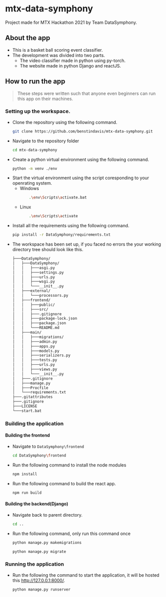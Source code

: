 # mtx-data-symphony

Project made for MTX Hackathon 2021 by Team DataSymphony.

## About the app

- This is a basket ball scoring event classifier.
- The development was divided into two parts.
  - The video classifier made in python using py-torch.
  - The website made in python Django and reactJS.

## How to run the app

> These steps were written such that anyone even beginners can run this app on their machines.

### Setting up the workspace.

- Clone the repository using the following command.
  ```bash
  git clone https://github.com/benstindavis/mtx-data-symphony.git
  ```
- Navigate to the repository folder
  ```bash
  cd mtx-data-symphony
  ```
- Create a python virtual environment using the following command.
  ```bash
  python -m venv ./env
  ```
- Start the virtual environment using the script coresponding to your openrating system.
  - Windows
    ```bash
        .\env\Scripts\activate.bat
    ```
  - Linux
    ```bash
        .\env\Scripts\activate
    ```
- Install all the requirements using the following command.
  ```bash
  pip install -r DataSymphony/requirements.txt
  ```
- The workspace has been set up, if you faced no errors the your working directory tree should look like this.
  ```bash
  ├───DataSymphony/
  │   ├───DataSymphony/
  │   │   ├───asgi.py
  │   │   ├───settings.py
  │   │   ├───urls.py
  │   │   ├───wsgi.py
  │   │   └───__init__.py
  │   ├───external/
  │   │   └───processors.py
  │   ├───frontend/
  │   │   ├───public/
  │   │   ├───src/
  │   │   ├───.gitignore
  │   │   ├───package-lock.json
  │   │   ├───package.json
  │   │   └───README.md
  │   ├───main/
  │   │   ├───migrations/
  │   │   ├───admin.py
  │   │   ├───apps.py
  │   │   ├───models.py
  │   │   ├───serializers.py
  │   │   ├───tests.py
  │   │   ├───urls.py
  │   │   ├───views.py
  │   │   └───__init__.py
  │   ├───.gitignore
  │   ├───manage.py
  │   ├───Procfile
  │   └───requirements.txt
  ├───.gitattributes
  ├───.gitignore
  ├───LICENSE
  └───start.bat
  ```

### Building the application

#### Building the frontend

- Navigate to `DataSymphony\frontend`
  ```bash
  cd DataSymphony\frontend
  ```
- Run the following command to install the node modules
  ```bash
  npm install
  ```
- Run the following command to build the react app.
  ```bash
  npm run build
  ```

#### Building the backend(Django)

- Navigate back to parent directory.
  ```bash
  cd ..
  ```
- Run the following command, only run this command once

  ```bash
  python manage.py makemigrations
  ```

  ```bash
  python manage.py migrate
  ```

### Running the application

- Run the following the command to start the application, it will be hosted this http://127.0.0.1:8000/.
  ```bash
  python manage.py runserver
  ```
